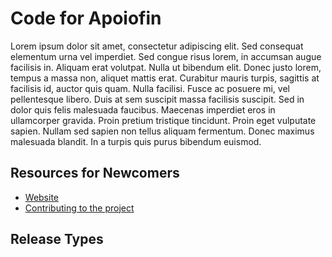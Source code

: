 Code for Apoiofin
=======

Lorem ipsum dolor sit amet, consectetur adipiscing elit. Sed consequat elementum urna vel imperdiet.
Sed congue risus lorem, in accumsan augue facilisis in. Aliquam erat volutpat. Nulla ut bibendum elit.
Donec justo lorem, tempus a massa non, aliquet mattis erat. Curabitur mauris turpis, sagittis at facilisis id,
auctor quis quam. Nulla facilisi. Fusce ac posuere mi, vel pellentesque libero. Duis at sem suscipit massa
facilisis suscipit. Sed in dolor quis felis malesuada faucibus. Maecenas imperdiet eros in ullamcorper gravida.
Proin pretium tristique tincidunt. Proin eget vulputate sapien.
Nullam sed sapien non tellus aliquam fermentum. Donec maximus malesuada blandit. In a turpis quis purus bibendum euismod.

## Resources for Newcomers

* [Website](https://example.com)
* [Contributing to the project](./CONTRIBUTING.md)

## Release Types
